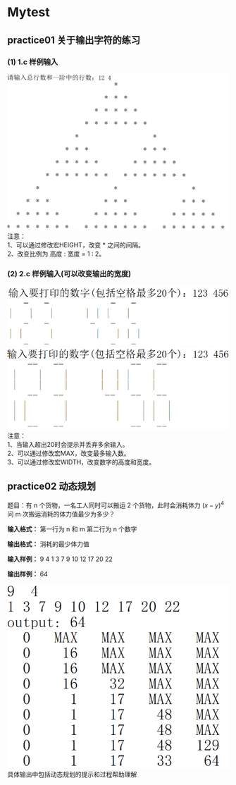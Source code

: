 # Mytest

##  practice01 关于输出字符的练习

### (1) 1.c 样例输入
![picture01出现错误！！](https://github.com/shiawaseli/Mytest/blob/master/img-storage/practice1a.png)
<br>注意：
<br>1、可以通过修改宏HEIGHT，改变 * 之间的间隔。
<br>2、改变比例为 高度 : 宽度 = 1 : 2。

### (2) 2.c 样例输入(可以改变输出的宽度)
![picture02出现错误！！](https://github.com/shiawaseli/Mytest/blob/master/img-storage/practice1b.png)
![picture03出现错误！！](https://github.com/shiawaseli/Mytest/blob/master/img-storage/practice1c.png)
<br>注意：
<br>1、当输入超出20时会提示并丢弃多余输入。
<br>2、可以通过修改宏MAX，改变最多输入数。
<br>3、可以通过修改宏WIDTH，改变数字的高度和宽度。

##	practice02 动态规划

题目：有 n 个货物，一名工人同时可以搬运 2 个货物，此时会消耗体力 $(x - y)^4$ 问 m 次搬运消耗的体力值最少为多少？

**输入格式：**
第一行为 n 和 m
第二行为 n 个数字

**输出格式：**
消耗的最少体力值

**输入样例：**
9  4
1 3 7 9 10 12 17 20 22

**输出样例：**
64

![picture02出现错误！！](https://github.com/shiawaseli/Mytest/blob/master/img-storage/practice2.png)
具体输出中包括动态规划的提示和过程帮助理解